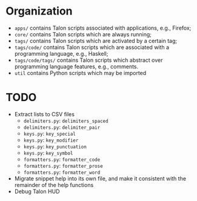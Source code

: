 # Organization

- `apps/` contains Talon scripts associated with applications, e.g., Firefox;
- `core/` contains Talon scripts which are always running;
- `tags/` contains Talon scripts which are activated by a certain tag;
- `tags/code/` contains Talon scripts which are associated with a programming language, e.g., Haskell;
- `tags/code/tags/` contains Talon scripts which abstract over programming language features, e.g., comments.
- `util` contains Python scripts which may be imported

# TODO

+ Extract lists to CSV files
  - `delimiters.py`: `delimiters_spaced`
  - `delimiters.py`: `delimiter_pair`
  - `keys.py`: `key_special`
  - `keys.py`: `key_modifier`
  - `keys.py`: `key_punctuation`
  - `keys.py`: `key_symbol`
  - `formatters.py`: `formatter_code`
  - `formatters.py`: `formatter_prose`
  - `formatters.py`: `formatter_word`
+ Migrate snippet help into its own file, and make it consistent with the remainder of the help functions
+ Debug Talon HUD